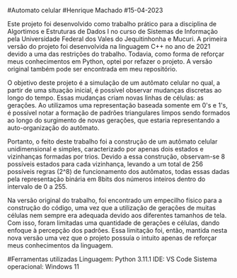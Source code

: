 #Automato celular
#Henrique Machado
#15-04-2023
 
Este projeto foi desenvolvido como trabalho prático para a disciplina de Algortimos e Estruturas de Dados I no curso de Sistemas de Informação pela Universidade Federal dos Vales do Jequitinhonha e Mucuri. A primeira versão do projeto foi desenvolvida na linguagem C++ no ano de 2021 devido a uma das restrições do trabalho. Todavia, como forma de reforçar meus conhecimentos em Python, optei por refazer o projeto. A versão original também pode ser encontrada em meu repositório.

O objetivo deste projeto é a simulação de um autômato celular no qual, a partir de uma situação inicial, é possível observar mudanças discretas ao longo do tempo. Essas mudanças criam novas linhas de células: as gerações. Ao utilizamos uma representação baseada somente em 0's e 1's, é possível notar a formação de padrões triangulares limpos sendo formados ao longo do surgimento de novas gerações, que estaria representando a auto-organização do autômato.

Portanto, o feito deste trabalho foi a construção de um autômato celular unidimensional e simples, caracterizado por apenas dois estados e vizinhanças formadas por trios. Devido a essa construção, observam-se 8 possíveis estados para cada vizinhança, levando a um total de 256 possíveis regras (2^8) de funcionamento dos autômatos, todas essas dadas pela representação binária em 8bits dos números inteiros dentro do intervalo de 0 a 255.

Na versão original do trabalho, foi encontrado um empecilho físico para a construção do código, uma vez que a utilização de gerações de muitas células nem sempre era adequada devido aos diferentes tamanhos de tela. Com isso, foram limitadas uma quantidade de gerações e células, dando enfoque à percepção dos padrões. Essa limitação foi, então, mantida nesta nova versão uma vez que o projeto possuía o intuito apenas de reforçar meus conhecimentos da linguagem. 




#Ferramentas utilizadas 
Linguagem: Python 3.11.1
IDE: VS Code
Sistema operacional: Windows 11
